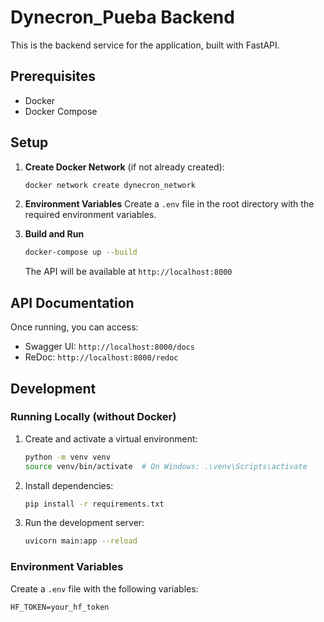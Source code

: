 # Dynecron_Pueba Backend

This is the backend service for the application, built with FastAPI.

## Prerequisites

- Docker
- Docker Compose

## Setup

1. **Create Docker Network** (if not already created):
   ```bash
   docker network create dynecron_network
   ```

2. **Environment Variables**
   Create a `.env` file in the root directory with the required environment variables.

3. **Build and Run**
   ```bash
   docker-compose up --build
   ```
   The API will be available at `http://localhost:8000`

## API Documentation

Once running, you can access:
- Swagger UI: `http://localhost:8000/docs`
- ReDoc: `http://localhost:8000/redoc`

## Development

### Running Locally (without Docker)

1. Create and activate a virtual environment:
   ```bash
   python -m venv venv
   source venv/bin/activate  # On Windows: .\venv\Scripts\activate
   ```

2. Install dependencies:
   ```bash
   pip install -r requirements.txt
   ```

3. Run the development server:
   ```bash
   uvicorn main:app --reload
   ```

### Environment Variables

Create a `.env` file with the following variables:

```
HF_TOKEN=your_hf_token
```


